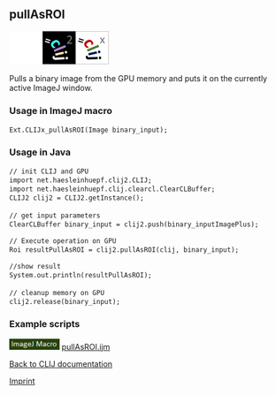 ## pullAsROI
<img src="images/mini_empty_logo.png"/><img src="images/mini_clij2_logo.png"/><img src="images/mini_clijx_logo.png"/>

Pulls a binary image from the GPU memory and puts it on the currently active ImageJ window.

### Usage in ImageJ macro
```
Ext.CLIJx_pullAsROI(Image binary_input);
```


### Usage in Java
```
// init CLIJ and GPU
import net.haesleinhuepf.clij2.CLIJ;
import net.haesleinhuepf.clij.clearcl.ClearCLBuffer;
CLIJ2 clij2 = CLIJ2.getInstance();

// get input parameters
ClearCLBuffer binary_input = clij2.push(binary_inputImagePlus);
```

```
// Execute operation on GPU
Roi resultPullAsROI = clij2.pullAsROI(clij, binary_input);
```

```
//show result
System.out.println(resultPullAsROI);

// cleanup memory on GPU
clij2.release(binary_input);
```




### Example scripts
<a href="https://github.com/clij/clij2-docs/blob/master/src/main/macro/"><img src="images/language_macro.png" height="20"/></a> [pullAsROI.ijm](https://github.com/clij/clij2-docs/blob/master/src/main/macro/pullAsROI.ijm)  


[Back to CLIJ documentation](https://clij.github.io/)

[Imprint](https://clij.github.io/imprint)
